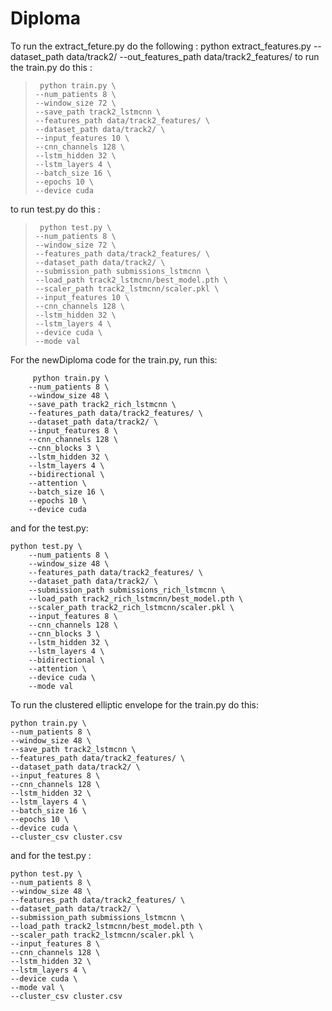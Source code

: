 # Diploma
To run the extract_feture.py do the following : python extract_features.py --dataset_path data/track2/ --out_features_path data/track2_features/
to run the train.py do this : 
>      python train.py \
>     --num_patients 8 \
>     --window_size 72 \
>     --save_path track2_lstmcnn \
>     --features_path data/track2_features/ \
>     --dataset_path data/track2/ \
>     --input_features 10 \
>     --cnn_channels 128 \
>     --lstm_hidden 32 \
>     --lstm_layers 4 \
>     --batch_size 16 \
>     --epochs 10 \
>     --device cuda
to run test.py do this : 
>      python test.py \
>     --num_patients 8 \
>     --window_size 72 \
>     --features_path data/track2_features/ \
>     --dataset_path data/track2/ \
>     --submission_path submissions_lstmcnn \
>     --load_path track2_lstmcnn/best_model.pth \
>     --scaler_path track2_lstmcnn/scaler.pkl \
>     --input_features 10 \
>     --cnn_channels 128 \
>     --lstm_hidden 32 \
>     --lstm_layers 4 \
>     --device cuda \
>     --mode val
For the newDiploma code for the train.py, run this:
```
     python train.py \
    --num_patients 8 \
    --window_size 48 \
    --save_path track2_rich_lstmcnn \
    --features_path data/track2_features/ \
    --dataset_path data/track2/ \
    --input_features 8 \
    --cnn_channels 128 \
    --cnn_blocks 3 \
    --lstm_hidden 32 \
    --lstm_layers 4 \
    --bidirectional \
    --attention \
    --batch_size 16 \
    --epochs 10 \
    --device cuda
```

and for the test.py:
```
python test.py \
    --num_patients 8 \
    --window_size 48 \
    --features_path data/track2_features/ \
    --dataset_path data/track2/ \
    --submission_path submissions_rich_lstmcnn \
    --load_path track2_rich_lstmcnn/best_model.pth \
    --scaler_path track2_rich_lstmcnn/scaler.pkl \
    --input_features 8 \
    --cnn_channels 128 \
    --cnn_blocks 3 \
    --lstm_hidden 32 \
    --lstm_layers 4 \
    --bidirectional \
    --attention \
    --device cuda \
    --mode val
```
To run the clustered elliptic envelope for the train.py do this:
```
python train.py \
--num_patients 8 \
--window_size 48 \
--save_path track2_lstmcnn \
--features_path data/track2_features/ \
--dataset_path data/track2/ \
--input_features 8 \
--cnn_channels 128 \
--lstm_hidden 32 \
--lstm_layers 4 \
--batch_size 16 \
--epochs 10 \
--device cuda \
--cluster_csv cluster.csv
```
and for the test.py :
```
python test.py \
--num_patients 8 \
--window_size 48 \
--features_path data/track2_features/ \
--dataset_path data/track2/ \
--submission_path submissions_lstmcnn \
--load_path track2_lstmcnn/best_model.pth \
--scaler_path track2_lstmcnn/scaler.pkl \
--input_features 8 \
--cnn_channels 128 \
--lstm_hidden 32 \
--lstm_layers 4 \
--device cuda \
--mode val \
--cluster_csv cluster.csv
```
